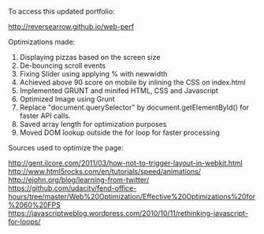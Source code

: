 To access this updated portfolio:

http://reversearrow.github.io/web-perf

Optimizations made:

1) Displaying pizzas based on the screen size
2) De-bouncing scroll events
3) Fixing Slider using applying % with newwidth
4) Achieved above 90 score on mobile by inlining the CSS on index.html
5) Implemented GRUNT and minifed HTML, CSS and Javascript
6) Optimized Image using Grunt
7) Replace "document.querySelector" by document.getElementById() for faster API calls.
8) Saved array length for optimization purposes
9) Moved DOM lookup outside the for loop for faster processing

Sources used to optimize the page:

http://gent.ilcore.com/2011/03/how-not-to-trigger-layout-in-webkit.html
http://www.html5rocks.com/en/tutorials/speed/animations/
http://ejohn.org/blog/learning-from-twitter/
https://github.com/udacity/fend-office-hours/tree/master/Web%20Optimization/Effective%20Optimizations%20for%2060%20FPS
https://javascriptweblog.wordpress.com/2010/10/11/rethinking-javascript-for-loops/

